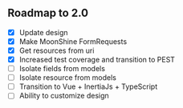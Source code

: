 ## Roadmap to 2.0

- [x] Update design
- [x] Make MoonShine FormRequests
- [x] Get resources from uri
- [x] Increased test coverage and transition to PEST
- [ ] Isolate fields from models
- [ ] Isolate resource from models
- [ ] Transition to Vue + InertiaJs + TypeScript
- [ ] Ability to customize design

